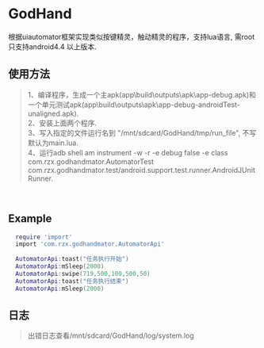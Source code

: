 # GodHand
根据uiautomator框架实现类似按键精灵，触动精灵的程序，支持lua语言, 需root<br>
只支持android4.4 以上版本.

## 使用方法
> 1、编译程序，生成一个主apk(app\build\outputs\apk\app-debug.apk)和一个单元测试apk(app\build\outputs\apk\app-debug-androidTest-unaligned.apk).<br>
> 2、安装上面两个程序.<br>
> 3、写入指定的文件运行名到 "/mnt/sdcard/GodHand/tmp/run_file", 不写默认为main.lua.<br>
> 4、运行adb shell am instrument -w -r   -e debug false -e class com.rzx.godhandmator.AutomatorTest com.rzx.godhandmator.test/android.support.test.runner.AndroidJUnitRunner.<br>

<br>

## Example
```lua
  require 'import'
  import 'com.rzx.godhandmator.AutomatorApi'
  
  AutomatorApi:toast("任务执行开始")
  AutomatorApi:mSleep(2000)
  AutomatorApi:swipe(719,500,100,500,50)
  AutomatorApi:toast("任务执行结束")
  AutomatorApi:mSleep(2000)
```

## 日志
>出错日志查看/mnt/sdcard/GodHand/log/system.log
